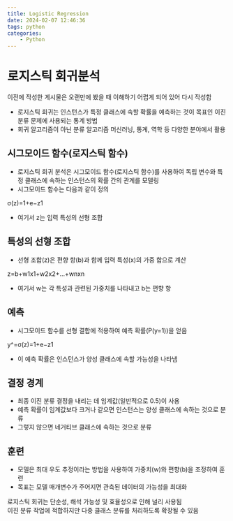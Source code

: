 ```yaml
---
title: Logistic Regression
date: 2024-02-07 12:46:36
tags: python
categories:
    - Python
---
```

# 로지스틱 회귀분석

이전에 작성한 게시물은 오랜만에 봤을 때 이해하기 어렵게 되어 있어 다시 작성함

- 로지스틱 회귀는 인스턴스가 특정 클래스에 속할 확률을 예측하는 것이 목표인 이진 분류 문제에 사용되는 통계 방법
- 회귀 알고리즘이 아닌 분류 알고리즘 머신러닝, 통계, 역학 등 다양한 분야에서 활용



## 시그모이드 함수(로지스틱 함수)

- 로지스틱 회귀 분석은 시그모이드 함수(로지스틱 함수)를 사용하여 독립 변수와 특정 클래스에 속하는 인스턴스의 확률 간의 관계를 모델링
- 시그모이드 함수는 다음과 같이 정의

σ(z)=1+e−z1​

- 여기서 z는 입력 특성의 선형 조합

## 특성의 선형 조합

- 선형 조합(z)은 편향 항(b)과 함께 입력 특성(x)의 가중 합으로 계산

z=b+w1​x1​+w2​x2​+…+wn​xn​

- 여기서 w는 각 특성과 관련된 가중치를 나타내고 b는 편향 항

## 예측

- 시그모이드 함수를 선형 결합에 적용하여 예측 확률(P(y=1))을 얻음

y^​=σ(z)=1+e−z1​

- 이 예측 확률은 인스턴스가 양성 클래스에 속할 가능성을 나타냄

## 결정 경계

- 최종 이진 분류 결정을 내리는 데 임계값(일반적으로 0.5)이 사용
- 예측 확률이 임계값보다 크거나 같으면 인스턴스는 양성 클래스에 속하는 것으로 분류
- 그렇지 않으면 네거티브 클래스에 속하는 것으로 분류

## 훈련

- 모델은 최대 우도 추정이라는 방법을 사용하여 가중치(w)와 편향(b)을 조정하여 훈련
- 목표는 모델 매개변수가 주어지면 관측된 데이터의 가능성을 최대화

로지스틱 회귀는 단순성, 해석 가능성 및 효율성으로 인해 널리 사용됨<br>
이진 분류 작업에 적합하지만 다중 클래스 분류를 처리하도록 확장될 수 있음